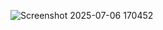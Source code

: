![Screenshot 2025-07-06 170452](https://github.com/user-attachments/assets/3bca80ab-edc1-4839-a4b6-ec6e3b487aa6)
